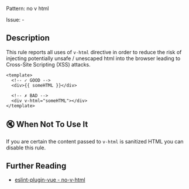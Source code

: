 Pattern: no v html

Issue: -

## Description

This rule reports all uses of `v-html` directive in order to reduce the risk of injecting potentially unsafe / unescaped html into the browser leading to Cross-Site Scripting (XSS) attacks.

<eslint-code-block :rules="{'vue/no-v-html': ['error']}">

```vue
<template>
  <!-- ✓ GOOD -->
  <div>{{ someHTML }}</div>

  <!-- ✗ BAD -->
  <div v-html="someHTML"></div>
</template>
```

</eslint-code-block>

## :mute: When Not To Use It

If you are certain the content passed to `v-html` is sanitized HTML you can disable this rule.

## Further Reading

* [eslint-plugin-vue - no-v-html](https://eslint.vuejs.org/rules/no-v-html.html)
